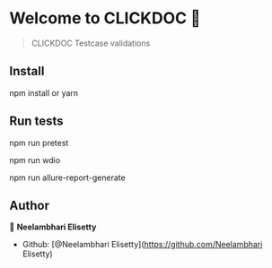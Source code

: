 # Welcome to CLICKDOC 👋

> CLICKDOC Testcase validations

## Install

npm install or yarn 

## Run tests

npm run pretest

npm run wdio

npm run allure-report-generate

## Author

👤 **Neelambhari Elisetty**

* Github: [@Neelambhari Elisetty](https://github.com/Neelambhari Elisetty)
